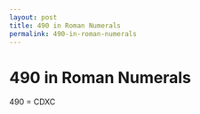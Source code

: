 ```yaml
---
layout: post
title: 490 in Roman Numerals
permalink: 490-in-roman-numerals
---
```


# 490 in Roman Numerals

490 = CDXC
